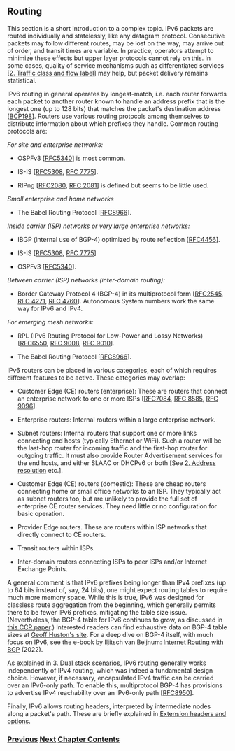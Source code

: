 ## Routing

This section is a short introduction to a complex topic. IPv6 packets
are routed individually and statelessly, like any datagram protocol.
Consecutive packets may follow different routes, may be lost on the way,
may arrive out of order, and transit times are variable. In practice,
operators attempt to minimize these effects but upper layer protocols
cannot rely on this. In some cases, quality of service mechanisms such
as differentiated services
\[[2. Traffic class and flow label](../2.%20IPv6%20Basic%20Technology/Traffic%20class%20and%20flow%20label.md)\]
may help, but packet delivery remains statistical.

IPv6 routing in general operates by longest-match, i.e. each router
forwards each packet to another router known to handle an address prefix
that is the longest one (up to 128 bits) that matches the packet's
destination address
\[[BCP198](https://www.rfc-editor.org/info/bcp198)\]. Routers use
various routing protocols among themselves to distribute information
about which prefixes they handle. Common routing protocols are:

*For site and enterprise networks:*

- OSPFv3 \[[RFC5340](https://www.rfc-editor.org/info/rfc5340)\] is most
  common.

- IS-IS \[[RFC5308](https://www.rfc-editor.org/info/rfc5308),
  [RFC 7775](https://www.rfc-editor.org/info/rfc7775)\].

- RIPng \[[RFC2080](https://www.rfc-editor.org/info/rfc2080),
  [RFC 2081](https://www.rfc-editor.org/info/rfc2081)\] is defined but
  seems to be little used.

*Small enterprise and home networks*

- The Babel Routing Protocol
  \[[RFC8966](https://www.rfc-editor.org/info/rfc8966)\].

*Inside carrier (ISP) networks or very large enterprise networks:*

- IBGP (internal use of BGP-4) optimized by route reflection
  \[[RFC4456](https://www.rfc-editor.org/info/rfc4456)\].

- IS-IS \[[RFC5308](https://www.rfc-editor.org/info/rfc5308),
  [RFC 7775](https://www.rfc-editor.org/info/rfc7775)\]

- OSPFv3 \[[RFC5340](https://www.rfc-editor.org/info/rfc5340)\].

*Between carrier (ISP) networks (inter-domain routing):*

- Border Gateway Protocol 4 (BGP-4) in its multiprotocol form
  \[[RFC2545](https://www.rfc-editor.org/info/rfc2545),
  [RFC 4271](https://www.rfc-editor.org/info/rfc4271),
  [RFC 4760](https://www.rfc-editor.org/info/rfc4760)\]. Autonomous
  System numbers work the same way for IPv6 and IPv4.

*For emerging mesh networks:*

- RPL (IPv6 Routing Protocol for Low-Power and Lossy Networks)
  \[[RFC6550](https://www.rfc-editor.org/info/rfc6550),
  [RFC 9008](https://www.rfc-editor.org/info/rfc9008),
  [RFC 9010](https://www.rfc-editor.org/info/rfc9010)\].

- The Babel Routing Protocol
  \[[RFC8966](https://www.rfc-editor.org/info/rfc8966)\].

IPv6 routers can be placed in various categories, each of which requires
different features to be active. These categories may overlap:

- Customer Edge (CE) routers (enterprise): These are routers that
  connect an enterprise network to one or more ISPs
  \[[RFC7084](https://www.rfc-editor.org/info/rfc7084),
  [RFC 8585](https://www.rfc-editor.org/info/rfc8585),
  [RFC 9096](https://www.rfc-editor.org/info/rfc9096)\].

- Enterprise routers: Internal routers within a large enterprise
  network.

- Subnet routers: Internal routers that support one or more links
  connecting end hosts (typically Ethernet or WiFi). Such a router will
  be the last-hop router for incoming traffic and the first-hop router
  for outgoing traffic. It must also provide Router Advertisement
  services for the end hosts, and either SLAAC or DHCPv6 or both \[See
  [2. Address resolution](../2.%20IPv6%20Basic%20Technology/Address%20resolution.md)
  etc.\].

- Customer Edge (CE) routers (domestic): These are cheap routers
  connecting home or small office networks to an ISP. They typically act
  as subnet routers too, but are unlikely to provide the full set of
  enterprise CE router services. They need little or no configuration
  for basic operation.

- Provider Edge routers. These are routers within ISP networks that
  directly connect to CE routers.

- Transit routers within ISPs.

- Inter-domain routers connecting ISPs to peer ISPs and/or Internet
  Exchange Points.

A general comment is that IPv6 prefixes being longer than IPv4 prefixes
(up to 64 bits instead of, say, 24 bits), one might expect routing
tables to require much more memory space. While this is true, IPv6 was
designed for classless route aggregation from the beginning, which
generally permits there to be fewer IPv6 prefixes, mitigating the table
size issue. (Nevertheless, the BGP-4 table for IPv6 continues to grow,
as discussed in [this CCR paper](https://dl.acm.org/doi/10.1145/3477482.3477490).)
Interested readers can find exhaustive data on BGP-4 table
sizes at [Geoff Huston's site](https://bgp.potaroo.net/index-bgp.html).
For a deep dive on BGP-4 itself, with much focus on IPv6, see the e-book
by Iljitsch van Beijnum:
[Internet Routing with BGP](https://www.iljitsch.com/2022/11-18-new-e-book-internet-routing-with-bgp.html)
(2022).

As explained in
[3. Dual stack scenarios](../3.%20Coexistence%20with%20Legacy%20IPv4/Dual%20stack%20scenarios.md),
IPv6 routing generally works independently of IPv4 routing, which was
indeed a fundamental design choice. However, if necessary, encapsulated
IPv4 traffic can be carried over an IPv6-only path. To enable this,
multiprotocol BGP-4 has provisions to advertise IPv4 reachability over an
IPv6-only path \[[RFC8950](https://www.rfc-editor.org/info/rfc8950)\].

Finally, IPv6 allows routing headers, interpreted by intermediate nodes
along a packet's path. These are briefly explained in
[Extension headers and options](Extension%20headers%20and%20options.md).

<!-- Link lines generated automatically; do not delete -->

### [<ins>Previous</ins>](DNS.md) [<ins>Next</ins>](Transport%20protocols.md) [<ins>Chapter Contents</ins>](2.%20IPv6%20Basic%20Technology.md)
